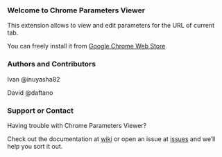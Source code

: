 ### Welcome to Chrome Parameters Viewer
This extension allows to view and edit parameters for the URL of current tab.

You can freely install it from [Google Chrome Web Store](https://chrome.google.com/webstore/detail/parameters-viewer/jcfdalmioobeifbpcgjghhaifimaeaca).

### Authors and Contributors
Ivan @inuyasha82

David @daftano

### Support or Contact
Having trouble with Chrome Parameters Viewer?

Check out the documentation at [wiki](https://github.com/c103/chrome_parameters/wiki) or open an issue at [issues](https://github.com/c103/chrome_parameters/issues) and we’ll help you sort it out.